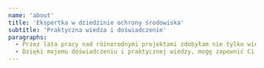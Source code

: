 ```yaml
---
name: 'about'
title: 'Ekspertka w dziedzinie ochrony środowiska'
subtitle: 'Praktyczna wiedza i doświadczenie'
paragraphs:
  - Przez lata pracy nad różnorodnymi projektami zdobyłam nie tylko wiedzę, ale i praktyczne doświadczenie w identyfikowaniu i interpretowaniu złożonych regulacji dotyczących obowiązków przedsiębiorców w zakresie przepisów ochrony środowiska.
  - Dzięki mojemu doświadczeniu i praktycznej wiedzy, mogę zapewnić Ci pełne wsparcie na każdym etapie procesu, pomagając w zrozumieniu i wdrożeniu złożonych regulacji dotyczących ochrony środowiska.
---
```

